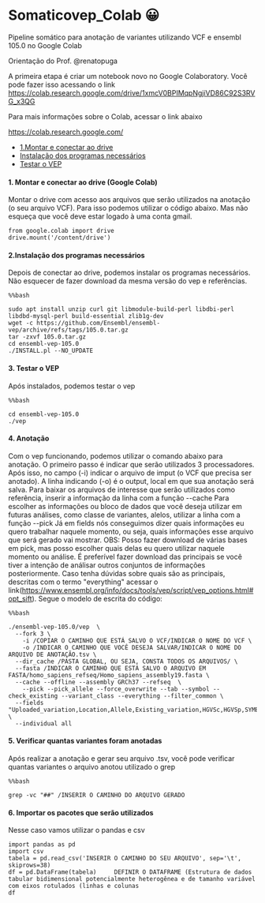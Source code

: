  # Somaticovep_Colab  :grinning:

Pipeline somático para anotação de variantes utilizando VCF e ensembl 105.0 no Google Colab

Orientação do Prof. @renatopuga 

A primeira etapa é criar um notebook novo no Google Colaboratory. Você pode fazer isso acessando o link https://colab.research.google.com/drive/1xmcV0BPIMqpNgjiVD86C92S3RVG_x3QG


Para mais informações sobre o Colab, acessar o link abaixo 

https://colab.research.google.com/

- [1.Montar e conectar ao drive](#Montar-e-conectar-ao-drive)
- [Instalação dos programas necessários](#Instalação-dos-programas-necessários)
- [Testar o VEP](#Testar-o-VEP)


#### 1. Montar e conectar ao drive (Google Colab)
Montar o drive com acesso aos arquivos que serão utilizados na anotação (o seu arquivo VCF). Para isso podemos utilizar o código abaixo.
Mas não esqueça que você deve estar logado à uma conta gmail.

```
from google.colab import drive
drive.mount('/content/drive')
```


#### 2.Instalação dos programas necessários
Depois de conectar ao drive, podemos instalar os programas necessários. Não esquecer de fazer download da mesma versão do vep e referências.

```
%%bash

sudo apt install unzip curl git libmodule-build-perl libdbi-perl libdbd-mysql-perl build-essential zlib1g-dev
wget -c https://github.com/Ensembl/ensembl-vep/archive/refs/tags/105.0.tar.gz
tar -zxvf 105.0.tar.gz
cd ensembl-vep-105.0
./INSTALL.pl --NO_UPDATE
```

#### 3. Testar o VEP
Após instalados, podemos testar o vep
```
%%bash

cd ensembl-vep-105.0
./vep
```
#### 4. Anotação
Com o vep funcionando, podemos utilizar o comando abaixo para anotação. 
O primeiro passo é indicar que serão utilizados 3 processadores. Após isso, no campo (-i) indicar o arquivo de imput (o VCF que precisa ser anotado).
A linha indicando (-o) é o output, local em que sua anotação será salva.
Para baixar os arquivos de interesse que serão utilizados como referência, inserir a informação da linha com a função --cache
Para escolher as informações ou bloco de dados que você deseja utilizar em futuras análises, como classe de variantes, alelos, utilizar a linha com a função --pick 
Já em fields nós conseguimos dizer quais informações eu quero trabalhar naquele momento, ou seja, quais informações esse arquivo que será gerado vai mostrar. 
OBS: Posso fazer download de várias bases em pick, mas posso escolher quais delas eu quero utilizar naquele momento ou análise. É preferível fazer download das principais se você tiver a intenção de análisar outros conjuntos de informações posteriormente.
Caso tenha dúvidas sobre quais são as principais, descritas com o termo "everything" acessar o link(https://www.ensembl.org/info/docs/tools/vep/script/vep_options.html#opt_sift).
Segue o modelo de escrita do código:
```
%%bash

./ensembl-vep-105.0/vep  \
  --fork 3 \
 	-i /COPIAR O CAMINHO QUE ESTÁ SALVO O VCF/INDICAR O NOME DO VCF \
 	-o /INDICAR O CAMINHO QUE VOCÊ DESEJA SALVAR/INDICAR O NOME DO ARQUIVO DE ANOTAÇÃO.tsv \
  --dir_cache /PASTA GLOBAL, OU SEJA, CONSTA TODOS OS ARQUIVOS/ \
  --fasta /INDICAR O CAMINHO QUE ESTÁ SALVO O ARQUIVO EM FASTA/homo_sapiens_refseq/Homo_sapiens_assembly19.fasta \
  --cache --offline --assembly GRCh37 --refseq  \
	--pick --pick_allele --force_overwrite --tab --symbol --check_existing --variant_class --everything --filter_common \
  --fields "Uploaded_variation,Location,Allele,Existing_variation,HGVSc,HGVSp,SYMBOL,Consequence,IND,ZYG,Amino_acids,CLIN_SIG,PolyPhen,SIFT,VARIANT_CLASS,FREQS" \
  --individual all
  ```
  #### 5. Verificar quantas variantes foram anotadas
  
  Após realizar a anotação e gerar seu arquivo .tsv, você pode verificar quantas variantes o arquivo anotou utilizado o grep
  ```
  %%bash
  
grep -vc "##" /INSERIR O CAMINHO DO ARQUIVO GERADO
```
#### 6.  Importar os pacotes que serão utilizados

Nesse caso vamos utilizar o pandas e csv
```
import pandas as pd
import csv
tabela = pd.read_csv('INSERIR O CAMINHO DO SEU ARQUIVO', sep='\t', skiprows=38)
df = pd.DataFrame(tabela)     DEFINIR O DATAFRAME (Estrutura de dados tabular bidimensional potencialmente heterogênea e de tamanho variável com eixos rotulados (linhas e colunas
df
```
